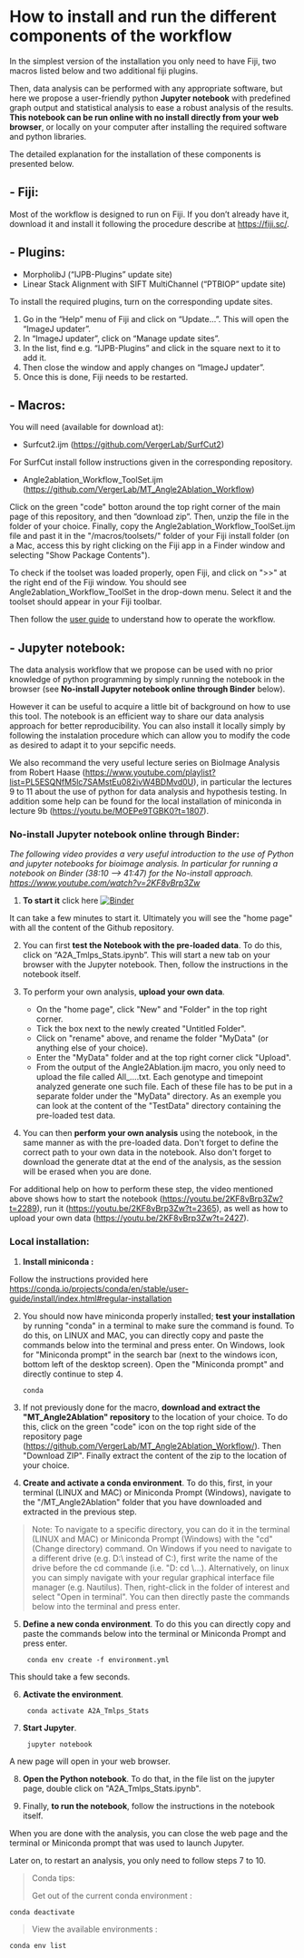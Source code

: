 # How to install and run the different components of the workflow

In the simplest version of the installation you only need to have Fiji, two macros listed below and two additional fiji plugins.

Then, data analysis can be performed with any appropriate software, but here we propose a user-friendly python __Jupyter notebook__ with predefined graph output and statistical analysis to ease a robust analysis of the results.
__This notebook can be run online with no install directly from your web browser__, or locally on your computer after installing the required software and python libraries. 

The detailed explanation for the installation of these components is presented below.

## - Fiji: 
Most of the workflow is designed to run on Fiji. If you don’t already have it, download it and install it following the procedure describe at https://fiji.sc/.

## - Plugins:
- MorpholibJ (“IJPB-Plugins” update site) 
- Linear Stack Alignment with SIFT MultiChannel (“PTBIOP” update site) 

To install the required plugins, turn on the corresponding update sites.
  1. Go in the “Help” menu of Fiji and click on “Update…”. This will open the “ImageJ updater”. 
  2. In “ImageJ updater”, click on “Manage update sites”.
  3. In the list, find e.g. “IJPB-Plugins” and click in the square next to it to add it. 
  4. Then close the window and apply changes on “ImageJ updater”. 
  5. Once this is done, Fiji needs to be restarted. 
 
## - Macros: 
You will need (available for download at): 
- Surfcut2.ijm (https://github.com/VergerLab/SurfCut2) 

For SurfCut install follow instructions given in the corresponding repository.


- Angle2ablation_Workflow_ToolSet.ijm (https://github.com/VergerLab/MT_Angle2Ablation_Workflow) 

Click on the green "code" botton around the top right corner of the main page of this repository, and then ”download zip”. Then, unzip the file in the folder of your choice. Finally, copy the Angle2ablation_Workflow_ToolSet.ijm file and past it in the "/macros/toolsets/" folder of your Fiji install folder (on a Mac, access this by right clicking on the Fiji app in a Finder window and selecting "Show Package Contents"). 

To check if the toolset was loaded properly, open Fiji, and click on ">>" at the right end of the Fiji window. You should see Angle2ablation_Workflow_ToolSet in the drop-down menu. Select it and the toolset should appear in your Fiji toolbar. 

Then follow the [user guide](https://github.com/VergerLab/MT_Angle2Ablation_Workflow/blob/master/Step%20by%20step%20user%20guide_CMTs_draft.pdf) to understand how to operate the workflow.

## - Jupyter notebook: 
The data analysis workflow that we propose can be used with no prior knowledge of python programming by simply running the notebook in the browser (see __No-install Jupyter notebook online through Binder__ below).

However it can be useful to acquire a little bit of background on how to use this tool. The notebook is an efficient way to share our data analysis approach for better reproducibility. You can also install it locally simply by following the instalation procedure which can allow you to modify the code as desired to adapt it to your sepcific needs.



We also recommand the very useful lecture series on BioImage Analysis from Robert Haase (https://www.youtube.com/playlist?list=PL5ESQNfM5lc7SAMstEu082ivW4BDMvd0U), in particular the lectures 9 to 11 about the use of python for data analysis and hypothesis testing. In addition some help can be found for the local installation of miniconda in lecture 9b (https://youtu.be/MOEPe9TGBK0?t=1807).

### No-install Jupyter notebook online through Binder:
_The following video provides a very useful introduction to the use of Python and jupyter notebooks for bioimage analysis. In particular for running a notebook on Binder (38:10 --> 41:47) for the No-install approach. https://www.youtube.com/watch?v=2KF8vBrp3Zw_

1. __To start it__ click here [![Binder](https://mybinder.org/badge_logo.svg)](https://mybinder.org/v2/gh/VergerLab/MT_Angle2Ablation_Workflow/master)

It can take a few minutes to start it. Ultimately you will see the "home page" with all the content of the Github repository.

2. You can first __test the Notebook with the pre-loaded data__. To do this, click on “A2A_Tmlps_Stats.ipynb”. This will start a new tab on your browser with the Jupyter notebook. Then, follow the instructions in the notebook itself.

3. To perform your own analysis, __upload your own data__. 
 	- On the "home page", click "New" and "Folder" in the top right corner.
 	- Tick the box next to the newly created "Untitled Folder".
 	- Click on "rename" above, and rename the folder "MyData" (or anything else of your choice).
 	- Enter the "MyData" folder and at the top right corner click "Upload".
 	- From the output of the Angle2Ablation.ijm macro, you only need to upload the file called All_….txt. Each genotype and timepoint analyzed generate one such file. Each of these file has to be put in a separate folder under the "MyData" directory. As an exemple you can look at the content of the "TestData" directory containing the pre-loaded test data.

4. You can then __perform your own analysis__ using the notebook, in the same manner as with the pre-loaded data. Don't forget to define the correct path to your own data in the notebook. Also don't forget to download the generate dtat at the end of the analysis, as the session will be erased when you are done.

For additional help on how to perform these step, the video mentioned above shows how to start the notebook (https://youtu.be/2KF8vBrp3Zw?t=2289), run it (https://youtu.be/2KF8vBrp3Zw?t=2365), as well as how to upload your own data (https://youtu.be/2KF8vBrp3Zw?t=2427).

### Local installation:

1. __Install miniconda :__
   
Follow the instructions provided here https://conda.io/projects/conda/en/stable/user-guide/install/index.html#regular-installation

2. You should now have miniconda properly installed; __test your installation__ by running "conda" in a terminal to make sure the command is found. 
To do this, on LINUX and MAC, you can directly copy and paste the commands below into the terminal and press enter. On Windows, look for "Miniconda prompt" in the search bar (next to the windows icon, bottom left of the desktop screen). Open the "Miniconda prompt" and directly continue to step 4.

	   conda


3. If not previously done for the macro, __download and extract the "MT_Angle2Ablation" repository__ to the location of your choice.
   To do this, click on the green "code" icon on the top right side of the repository page (https://github.com/VergerLab/MT_Angle2Ablation_Workflow/). Then "Download ZIP". 
   Finally extract the content of the zip to the location of your choice. 

4. __Create and activate a conda environment__. To do this, first, in your terminal (LINUX and MAC) or Miniconda Prompt (Windows), navigate to the "/MT_Angle2Ablation" folder that you have downloaded and extracted in the previous step.
  > Note: To navigate to a specific directory, you can do it in the terminal (LINUX and MAC) or Miniconda Prompt (Windows) with the "cd" (Change directory) command. On Windows if you need to navigate to a different drive (e.g. D:\ instead of C:\), first write the name of the drive before the cd commande (i.e. "D: cd \\...).
   Alternatively, on linux you can simply navigate with your regular graphical interface file manager (e.g. Nautilus). 
   Then, right-click in the folder of interest and select "Open in terminal".
   You can then directly paste the commands below into the terminal and press enter.
   

5. __Define a new conda environment__. To do this you can directly copy and paste the commands below into the terminal or Miniconda Prompt and press enter.

		conda env create -f environment.yml
   
 This should take a few seconds.

6. __Activate the environment__.

		conda activate A2A_Tmlps_Stats

7. __Start Jupyter__.

		jupyter notebook 

A new page will open in your web browser.

8. __Open the Python notebook__. To do that, in the file list on the jupyter page, double click on "A2A_Tmlps_Stats.ipynb".

9. Finally, __to run the notebook__, follow the instructions in the notebook itself.

When you are done with the analysis, you can close the web page and the terminal or Miniconda prompt that was used to launch Jupyter.

Later on, to restart an analysis, you only need to follow steps 7 to 10.
  
  > Conda tips:
  >
  > Get out of the current conda environment : 
  
	conda deactivate
  
  > View the available environments : 

	conda env list
